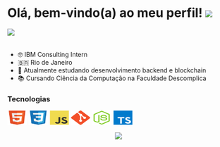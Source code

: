 <h1>Olá, bem-vindo(a) ao meu perfil! <img src="https://raw.githubusercontent.com/MartinHeinz/MartinHeinz/master/wave.gif" width="30px"></h1>
<div>
  <a href="https://www.linkedin.com/in/michelmotta" target="_blank"><img src="https://img.shields.io/badge/-LinkedIn-%230077B5?style=for-the-badge&logo=linkedin&logoColor=white" target="__blank">
</a> 
</div>

<br>
<div>
  <ul>
    <li>🤓 IBM Consulting Intern</li>
    <li>🇧🇷 Rio de Janeiro</li>
    <li>🌱 Atualmente estudando desenvolvimento backend e blockchain</li>
    <li>📚 Cursando Ciência da Computação na Faculdade Descomplica
  </ul>
</div>

<h3>Tecnologias</h3>

<div style="display: inline_block">
  <img align="center" alt="Motta-HTML" height="33" width="44" src="https://raw.githubusercontent.com/devicons/devicon/master/icons/html5/html5-original.svg">
  <img align="center" alt="Motta-CSS" height="33" width="44" src="https://raw.githubusercontent.com/devicons/devicon/master/icons/css3/css3-original.svg">
  <img align="center" alt="Motta-JS" height="33" width="44" src="https://raw.githubusercontent.com/devicons/devicon/master/icons/javascript/javascript-original.svg">
  <img align="center" alt="Motta-Git"height="33"width="44"src="https://raw.githubusercontent.com/devicons/devicon/2ae2a900d2f041da66e950e4d48052658d850630/icons/git/git-original.svg">
  <img align="center" alt="Motta-Node"height="33"width="44"src="https://raw.githubusercontent.com/devicons/devicon/2ae2a900d2f041da66e950e4d48052658d850630/icons/nodejs/nodejs-original.svg">
    <img align="center" alt="Michel-Ts" height="33" width="44" src="https://raw.githubusercontent.com/devicons/devicon/master/icons/typescript/typescript-plain.svg"> 
</div>


<br>
<!---
  <img align="center" alt="Motta-Node"height="33"width="44"src="https://raw.githubusercontent.com/devicons/devicon/2ae2a900d2f041da66e950e4d48052658d850630/icons/angularjs/angularjs-original.svg">
  <img align="center" alt="Michel-React" height="33" width="44" src="https://raw.githubusercontent.com/devicons/devicon/master/icons/react/react-original.svg"> 
-->

<div align="center">
  <a href="https://github.com/msvmotta">
  <img src="https://github-readme-stats.vercel.app/api/top-langs/?username=michel-motta&count_private=true&layout=compact&theme=dracula"/>
</div>

<!---
msvmotta/msvmotta is a ✨ special ✨ repository because its `README.md` (this file) appears on your GitHub profile.
You can click the Preview link to take a look at your changes.
--->
